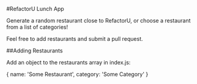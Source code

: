 #RefactorU Lunch App

Generate a random restaurant close to RefactorU, or choose a restaurant from a list of categories!

Feel free to add restaurants and submit a pull request.

##Adding Restaurants

Add an object to the restaurants array in index.js:

{ name: 'Some Restaurant', category: 'Some Category' }
